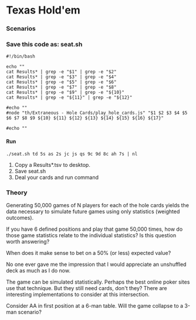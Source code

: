 # Texas Hold'em
### Scenarios


### Save this code as: seat.sh
```shell
#!/bin/bash

echo ""
cat Results* | grep -e "$1" | grep -e "$2"
cat Results* | grep -e "$3" | grep -e "$4"
cat Results* | grep -e "$5" | grep -e "$6"
cat Results* | grep -e "$7" | grep -e "$8"
cat Results* | grep -e "$9" | grep -e "${10}"
cat Results* | grep -e "${11}" | grep -e "${12}"

#echo ""
#node "th/Extraneous - Hole Cards/play_hole_cards.js" "$1 $2 $3 $4 $5 $6 $7 $8 $9 ${10} ${11} ${12} ${13} ${14} ${15} ${16} ${17}"

#echo ""
```

#### Run
```shell
./seat.sh td 5s as 2s jc js qs 9c 9d 8c ah 7s | nl
```

1. Copy a Results*.tsv to desktop.
2. Save seat.sh
3. Deal your cards and run command

### Theory
Generating 50,000 games of N players for each of the hole cards yields the data necessary to simulate future games using only statistics (weighted outcomes).

If you have 6 defined positions and play that game 50,000 times, how do those game statistics relate to the individual statistics? Is this question worth answering?

When does it make sense to bet on a 50% (or less) expected value?

No one ever gave me the impression that I would appreciate an unshuffled deck as much as I do now.

The game can be simulated statistically. Perhaps the best online poker sites use that technique. But they still need cards, don't they? There are interesting implementations to consider at this intersection.

Consider AA in first position at a 6-man table. Will the game collapse to a 3-man scenario?
